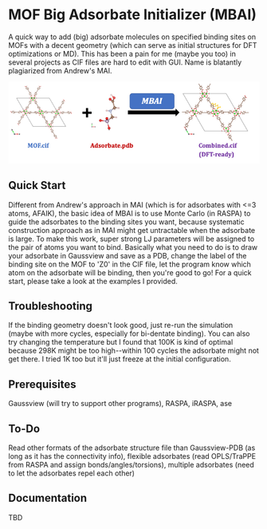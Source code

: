 # MOF Big Adsorbate Initializer (MBAI)
A quick way to add (big) adsorbate molecules on specified binding sites on MOFs with a decent geometry (which can serve as initial structures for DFT optimizations or MD). This has been a pain for me (maybe you too) in several projects as CIF files are hard to edit with GUI. Name is blatantly plagiarized from Andrew's MAI.

![TOC](toc.png)

## Quick Start
Different from Andrew's approach in MAI (which is for adsorbates with <=3 atoms, AFAIK), the basic idea of MBAI is to use Monte Carlo (in RASPA) to guide the adsorbates to the binding sites you want, because systematic construction approach as in MAI might get untractable when the adsorbate is large. To make this work, super strong LJ parameters will be assigned to the pair of atoms you want to bind.  Basically what you need to do is to draw your adsorbate in Gaussview and save as a PDB, change the label of the binding site on the MOF to 'Z0' in the CIF file, let the program know which atom on the adsorbate will be binding, then you're good to go!   For a quick start, please take a look at the examples I provided.

## Troubleshooting
If the binding geometry doesn't look good, just re-run the simulation (maybe with more cycles, especially for bi-dentate binding). You can also try changing the temperature but I found that 100K is kind of optimal because 298K might be too high--within 100 cycles the adsorbate might not get there. I tried 1K too but it'll just freeze at the initial configuration.

## Prerequisites
Gaussview (will try to support other programs), RASPA, iRASPA, ase

## To-Do
Read other formats of the adsorbate structure file than Gaussview-PDB (as long as it has the connectivity info), flexible adsorbates (read OPLS/TraPPE from RASPA and assign bonds/angles/torsions), multiple adsorbates (need to let the adsorbates repel each other)

## Documentation
TBD
